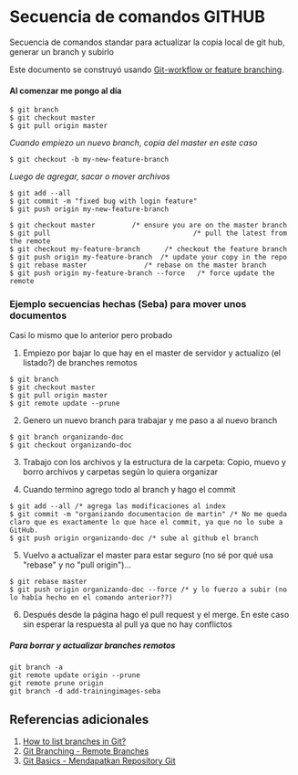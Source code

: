 # Secuencia de comandos GITHUB
Secuencia de comandos standar para actualizar la copia local de git hub, generar un branch y subirlo

Este documento se construyó usando [Git-workflow or feature branching](https://gist.github.com/blackfalcon/8428401).

#### Al comenzar me pongo al día
```
$ git branch
$ git checkout master
$ git pull origin master
```


*Cuando empiezo un nuevo branch, copia del master en este caso*
```
$ git checkout -b my-new-feature-branch
```

*Luego de agregar, sacar o mover archivos*
```
$ git add --all
$ git commit -m "fixed bug with login feature"
$ git push origin my-new-feature-branch
```


```
$ git checkout master         /* ensure you are on the master branch
$ git pull                                   /* pull the latest from the remote 
$ git checkout my-feature-branch      /* checkout the feature branch
$ git push origin my-feature-branch  /* update your copy in the repo
$ git rebase master              /* rebase on the master branch
$ git push origin my-feature-branch --force   /* force update the remote
```

### Ejemplo secuencias hechas (Seba) para mover unos documentos
Casi lo mismo que lo anterior pero probado

1. Empiezo por bajar lo que hay en el master de servidor y actualizo (el listado?) de branches remotos
```
$ git branch
$ git checkout master
$ git pull origin master
$ git remote update --prune
```

2. Genero un nuevo branch para trabajar y me paso a al nuevo branch
```
$ git branch organizando-doc
$ git checkout organizando-doc
```

3. Trabajo con los archivos y la estructura de la carpeta: Copio, muevo y borro archivos y carpetas según lo quiera organizar

4. Cuando termino agrego todo al branch y hago el commit
```
$ git add --all /* agrega las modificaciones al index
$ git commit -m "organizando documentacion de martin" /* No me queda claro que es exactamente lo que hace el commit, ya que no lo sube a GitHub.
$ git push origin organizando-doc /* sube al github el branch
```

5. Vuelvo a actualizar el master para estar seguro (no sé por qué usa "rebase" y no "pull origin")...
```
$ git rebase master
$ git push origin organizando-doc --force /* y lo fuerzo a subir (no lo había hecho en el comando anterior??)
```

6. Después desde la página hago el pull request y el merge. En este caso sin esperar la respuesta al pull ya que no hay conflictos

##### Para borrar y actualizar branches remotos
```
git branch -a
git remote update origin --prune
git remote prune origin
git branch -d add-trainingimages-seba
```

## Referencias adicionales
1. [How to list branches in Git?](https://www.jquery-az.com/list-branches-git/)
2. [Git Branching - Remote Branches](https://git-scm.com/book/id/v2/Git-Branching-Remote-Branches)
3. [Git Basics - Mendapatkan Repository Git](https://git-scm.com/book/id/v2/Git-Basics-Mendapatkan-Repository-Git)
